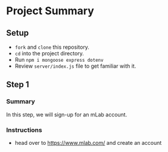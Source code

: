 # Project Summary

## Setup

- `fork` and `clone` this repository.
- `cd` into the project directory.
- Run `npm i mongoose express dotenv`
- Review `server/index.js` file to get familiar with it.

## Step 1

### Summary

In this step, we will sign-up for an mLab account.

### Instructions

- head over to https://www.mlab.com/ and create an account
